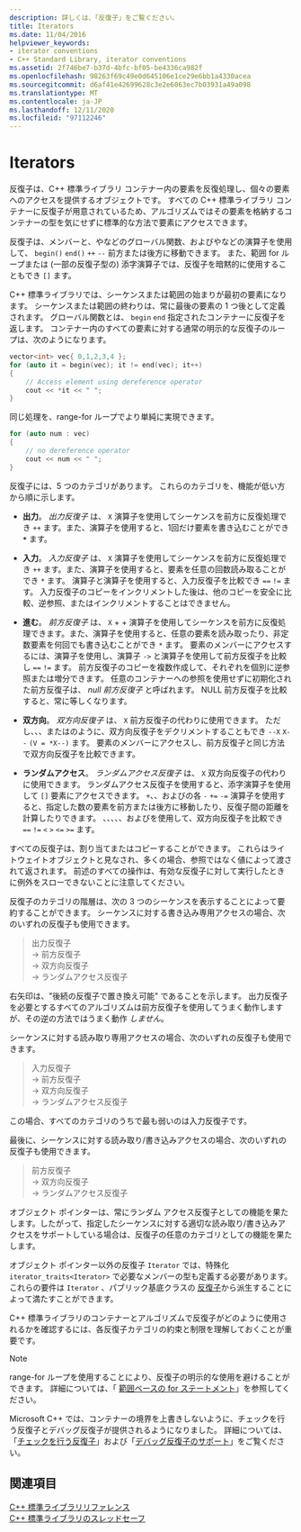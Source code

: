 ```yaml
---
description: 詳しくは、「反復子」をご覧ください。
title: Iterators
ms.date: 11/04/2016
helpviewer_keywords:
- iterator conventions
- C++ Standard Library, iterator conventions
ms.assetid: 2f746be7-b37d-4bfc-bf05-be4336ca982f
ms.openlocfilehash: 98263f69c49e0d645106e1ce29e6bb1a4330acea
ms.sourcegitcommit: d6af41e42699628c3e2e6063ec7b03931a49a098
ms.translationtype: MT
ms.contentlocale: ja-JP
ms.lasthandoff: 12/11/2020
ms.locfileid: "97112246"
---
```

# <a name="iterators"></a>Iterators

反復子は、C++ 標準ライブラリ コンテナー内の要素を反復処理し、個々の要素へのアクセスを提供するオブジェクトです。 すべての C++ 標準ライブラリ コンテナーに反復子が用意されているため、アルゴリズムではその要素を格納するコンテナーの型を気にせずに標準的な方法で要素にアクセスできます。

反復子は、メンバーと、やなどのグローバル関数、およびやなどの演算子を使用して、 `begin()` `end()` `++` `--` 前方または後方に移動できます。 また、範囲 for ループまたは (一部の反復子型の) 添字演算子では、反復子を暗黙的に使用することもでき `[]` ます。

C++ 標準ライブラリでは、シーケンスまたは範囲の始まりが最初の要素になります。 シーケンスまたは範囲の終わりは、常に最後の要素の 1 つ後として定義されます。 グローバル関数とは、 `begin` `end` 指定されたコンテナーに反復子を返します。 コンテナー内のすべての要素に対する通常の明示的な反復子のループは、次のようになります。

```cpp
vector<int> vec{ 0,1,2,3,4 };
for (auto it = begin(vec); it != end(vec); it++)
{
    // Access element using dereference operator
    cout << *it << " ";
}
```

同じ処理を、range-for ループでより単純に実現できます。

```cpp
for (auto num : vec)
{
    // no dereference operator
    cout << num << " ";
}
```

反復子には、5 つのカテゴリがあります。 これらのカテゴリを、機能が低い方から順に示します。

- **出力**。 *出力反復子* は、 `X` 演算子を使用してシーケンスを前方に反復処理でき `++` ます。また、演算子を使用すると、1回だけ要素を書き込むことができ __`*`__ ます。

- **入力**。 *入力反復子* は、 `X` 演算子を使用してシーケンスを前方に反復処理でき `++` ます。また、演算子を使用すると、要素を任意の回数読み取ることができ `*` ます。 演算子と演算子を使用すると、入力反復子を比較でき `==` `!=` ます。 入力反復子のコピーをインクリメントした後は、他のコピーを安全に比較、逆参照、またはインクリメントすることはできません。

- **進む**。 *前方反復子* は、 `X` + + 演算子を使用してシーケンスを前方に反復処理できます。また、演算子を使用すると、任意の要素を読み取ったり、非定数要素を何回でも書き込むことができ `*` ます。 要素のメンバーにアクセスするには、演算子を使用し、演算子 `->` と演算子を使用して前方反復子を比較し `==` `!=` ます。 前方反復子のコピーを複数作成して、それぞれを個別に逆参照または増分できます。 任意のコンテナーへの参照を使用せずに初期化された前方反復子は、 *null 前方反復子* と呼ばれます。 NULL 前方反復子を比較すると、常に等しくなります。

- **双方向**。 *双方向反復子* は、 `X` 前方反復子の代わりに使用できます。 ただし、、、またはのように、双方向反復子をデクリメントすることもでき `--X` `X--` `(V = *X--)` ます。 要素のメンバーにアクセスし、前方反復子と同じ方法で双方向反復子を比較できます。

- **ランダムアクセス**。 *ランダムアクセス反復子* は、 `X` 双方向反復子の代わりに使用できます。 ランダムアクセス反復子を使用すると、添字演算子を使用して `[]` 要素にアクセスできます。 `+`、、およびの各 `-` `+=` `-=` 演算子を使用すると、指定した数の要素を前方または後方に移動したり、反復子間の距離を計算したりできます。 、、、、、およびを使用して、双方向反復子を比較でき `==` `!=` `<` `>` `<=` `>=` ます。

すべての反復子は、割り当てまたはコピーすることができます。 これらはライトウェイトオブジェクトと見なされ、多くの場合、参照ではなく値によって渡されて返されます。 前述のすべての操作は、有効な反復子に対して実行したときに例外をスローできないことに注意してください。

反復子のカテゴリの階層は、次の 3 つのシーケンスを表示することによって要約することができます。 シーケンスに対する書き込み専用アクセスの場合、次のいずれの反復子も使用できます。

> 出力反復子 \
> -> 前方反復子 \
> -> 双方向反復子 \
> -> ランダムアクセス反復子

右矢印は、"後続の反復子で置き換え可能" であることを示します。 出力反復子を必要とするすべてのアルゴリズムは前方反復子を使用してうまく動作しますが、その逆の方法ではうまく動作 *しません*。

シーケンスに対する読み取り専用アクセスの場合、次のいずれの反復子も使用できます。

> 入力反復子 \
> -> 前方反復子 \
> -> 双方向反復子 \
> -> ランダムアクセス反復子

この場合、すべてのカテゴリのうちで最も弱いのは入力反復子です。

最後に、シーケンスに対する読み取り/書き込みアクセスの場合、次のいずれの反復子も使用できます。

> 前方反復子 \
> -> 双方向反復子 \
> -> ランダムアクセス反復子

オブジェクト ポインターは、常にランダム アクセス反復子としての機能を果たします。したがって、指定したシーケンスに対する適切な読み取り/書き込みアクセスをサポートしている場合は、反復子の任意のカテゴリとしての機能を果たします。

オブジェクト ポインター以外の反復子 `Iterator` では、特殊化 `iterator_traits<Iterator>` で必要なメンバーの型も定義する必要があります。 これらの要件は `Iterator` 、パブリック基底クラスの [反復子](../standard-library/iterator-struct.md)から派生することによって満たすことができます。

C++ 標準ライブラリのコンテナーとアルゴリズムで反復子がどのように使用されるかを確認するには、各反復子カテゴリの約束と制限を理解しておくことが重要です。

> [!NOTE]
> range-for ループを使用することにより、反復子の明示的な使用を避けることができます。 詳細については、「 [範囲ベースの for ステートメント](../cpp/range-based-for-statement-cpp.md)」を参照してください。

Microsoft C++ では、コンテナーの境界を上書きしないように、チェックを行う反復子とデバッグ反復子が提供されるようになりました。 詳細については、「[チェックを行う反復子](../standard-library/checked-iterators.md)」および「[デバッグ反復子のサポート](../standard-library/debug-iterator-support.md)」をご覧ください。

## <a name="see-also"></a>関連項目

[C++ 標準ライブラリリファレンス](../standard-library/cpp-standard-library-reference.md)\
[C++ 標準ライブラリのスレッドセーフ](../standard-library/thread-safety-in-the-cpp-standard-library.md)
